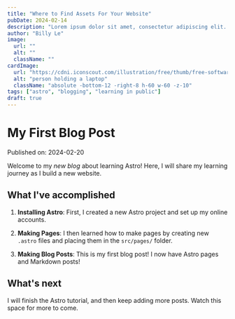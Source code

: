 ```yaml
---
title: "Where to Find Assets For Your Website"
pubDate: 2024-02-14
description: "Lorem ipsum dolor sit amet, consectetur adipiscing elit. Praesent porttitor euismod arcu, a elementum felis efficitur et. Donec vitae ultricies augue. Donec elementum rhoncus arcu, vitae mollis dui elementum a. Suspendisse potenti. Integer hendrerit fringilla scelerisque. Fusce eros ex, condimentum sagittis lacus ut, egestas tristique risus. Etiam non orci faucibus, hendrerit mi sed, accumsan ante."
author: "Billy Le"
image:
  url: ""
  alt: ""
  className: ""
cardImage:
  url: "https://cdni.iconscout.com/illustration/free/thumb/free-software-engineer-2043023-1731282.png"
  alt: "person holding a laptop"
  className: "absolute -bottom-12 -right-8 h-60 w-60 -z-10"
tags: ["astro", "blogging", "learning in public"]
draft: true
---
```


# My First Blog Post

Published on: 2024-02-20

Welcome to my _new blog_ about learning Astro! Here, I will share my learning journey as I build a new website.

## What I've accomplished

1. **Installing Astro**: First, I created a new Astro project and set up my online accounts.

2. **Making Pages**: I then learned how to make pages by creating new `.astro` files and placing them in the `src/pages/` folder.

3. **Making Blog Posts**: This is my first blog post! I now have Astro pages and Markdown posts!

## What's next

I will finish the Astro tutorial, and then keep adding more posts. Watch this space for more to come.
